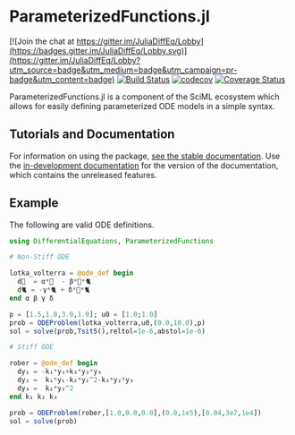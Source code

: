 # ParameterizedFunctions.jl

[![Join the chat at https://gitter.im/JuliaDiffEq/Lobby](https://badges.gitter.im/JuliaDiffEq/Lobby.svg)](https://gitter.im/JuliaDiffEq/Lobby?utm_source=badge&utm_medium=badge&utm_campaign=pr-badge&utm_content=badge)
[![Build Status](https://github.com/SciML/ParameterizedFunctions.jl/workflows/CI/badge.svg)](https://github.com/SciML/ParameterizedFunctions.jl/actions?query=workflow%3ACI)
[![codecov](https://codecov.io/gh/SciML/ParameterizedFunctions.jl/branch/master/graph/badge.svg)](https://codecov.io/gh/SciML/ParameterizedFunctions.jl)
[![Coverage Status](https://coveralls.io/repos/github/SciML/ParameterizedFunctions.jl/badge.svg?branch=master)](https://coveralls.io/github/SciML/ParameterizedFunctions.jl?branch=master)

ParameterizedFunctions.jl is a component of the SciML ecosystem which allows
for easily defining parameterized ODE models in a simple syntax.

## Tutorials and Documentation

For information on using the package,
[see the stable documentation](https://parameterizedfunctions.sciml.ai/stable/). Use the
[in-development documentation](https://parameterizedfunctions.sciml.ai/dev/) for the version of
the documentation, which contains the unreleased features.

## Example

The following are valid ODE definitions.

```julia
using DifferentialEquations, ParameterizedFunctions

# Non-Stiff ODE

lotka_volterra = @ode_def begin
  d🐁  = α*🐁  - β*🐁*🐈
  d🐈 = -γ*🐈 + δ*🐁*🐈
end α β γ δ

p = [1.5,1.0,3.0,1.0]; u0 = [1.0;1.0]
prob = ODEProblem(lotka_volterra,u0,(0.0,10.0),p)
sol = solve(prob,Tsit5(),reltol=1e-6,abstol=1e-6)

# Stiff ODE

rober = @ode_def begin
  dy₁ = -k₁*y₁+k₃*y₂*y₃
  dy₂ =  k₁*y₁-k₂*y₂^2-k₃*y₂*y₃
  dy₃ =  k₂*y₂^2
end k₁ k₂ k₃

prob = ODEProblem(rober,[1.0,0.0,0.0],(0.0,1e5),[0.04,3e7,1e4])
sol = solve(prob)
```